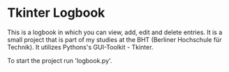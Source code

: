 # Tkinter Logbook
This is a logbook in which you can view, add, edit and delete entries.
It is a small project that is part of my studies at the BHT (Berliner Hochschule für Technik).
It utilizes Pythons's GUI-Toolkit - Tkinter.

To start the project run 'logbook.py'.
